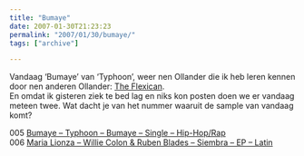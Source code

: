 ```yaml
---
title: "Bumaye"
date: 2007-01-30T21:23:23
permalink: "2007/01/30/bumaye/"
tags: ["archive"]

---
```

Vandaag ‘Bumaye’ van ‘Typhoon’, weer nen Ollander die ik heb leren kennen door nen anderen Ollander: [The Flexican](http://www.theflexican.com/ "http://www.theflexican.com/").  
En omdat ik gisteren ziek te bed lag en niks kon posten doen we er vandaag meteen twee. Wat dacht je van het nummer waaruit de sample van vandaag komt?

005 [Bumaye – Typhoon – Bumaye – Single – Hip-Hop/Rap](http://phobos.apple.com/WebObjects/MZStore.woa/wa/viewAlbum?playlistId=202811863&s=143446&i=202811872 "http://phobos.apple.com/WebObjects/MZStore.woa/wa/viewAlbum?playlistId=202811863&s=143446&i=202811872")  
006 [Maria Lionza – Willie Colon & Ruben Blades – Siembra – EP – Latin](http://phobos.apple.com/WebObjects/MZStore.woa/wa/viewAlbum?playlistId=145039336&s=143446&i=145039619 "http://phobos.apple.com/WebObjects/MZStore.woa/wa/viewAlbum?playlistId=145039336&s=143446&i=145039619")
